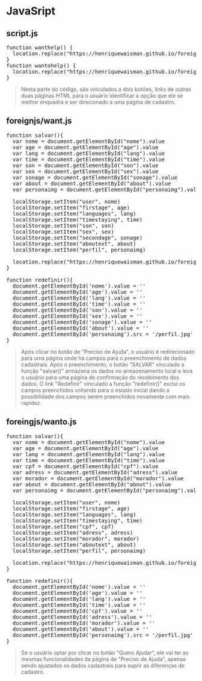 # JavaSript
  
## script.js
<pre>
function wanthelp() {
  location.replace("https://henriquewaisman.github.io/foreignhtml/want.html")
}
function wantohelp() {
  location.replace("https://henriquewaisman.github.io/foreignhtml/wanto.html")
}
</pre>

>Nesta parte do código, são vinculados a dois botões, links de outras duas páginas HTML para o usuário identificar a opção que ele se melhor enquadra e ser direcionado a uma página de cadastro.

## foreignjs/want.js
<pre>
function salvar(){
  var nome = document.getElementById("nome").value
  var age = document.getElementById("age").value
  var lang = document.getElementById("lang").value
  var time = document.getElementById("time").value
  var son = document.getElementById("son").value
  var sex = document.getElementById("sex").value
  var sonage = document.getElementById("sonage").value
  var about = document.getElementById("about").value
  var personaimg = document.getElementById("personaimg").value

  localStorage.setItem("user", nome)
  localStorage.setItem("firstage", age)
  localStorage.setItem("languages", lang)
  localStorage.setItem("timestaying", time)
  localStorage.setItem("son", son)
  localStorage.setItem("sex", sex)
  localStorage.setItem("secondage", sonage)
  localStorage.setItem("aboutext", about)
  localStorage.setItem("perfil", personaimg)

  location.replace("https://henriquewaisman.github.io/foreignhtml/lastscreen.html")
}

function redefinir(){
  document.getElementById('nome').value = ''
  document.getElementById('age').value = ''
  document.getElementById('lang').value = ''
  document.getElementById('time').value = ''
  document.getElementById('son').value = ''
  document.getElementById('sex').value = ''
  document.getElementById('sonage').value = ''
  document.getElementById('about').value = ''
  document.getElementById('personaimg').src = '/perfil.jpg'
}
</pre>

>Após clicar no botão de "Preciso de Ajuda", o usuário é redirecionado para uma página onde há campos para o preenchimento de dados cadastrais. Após o preenchimento, o botão "SALVAR" vinculado a função "salvar()" armazena os dados no armazenamento local e leva o usuário para uma página de confirmação do recebimento dos dados. O link "Redefinir" vinculado a função "redefinir()" exclui os campos preenchidos voltando para o estado inicial dando a possibilidade dos campos serem preenchidos novamente com mais rapidez.

## foreingjs/wanto.js
<pre>
function salvar(){
  var nome = document.getElementById("nome").value
  var age = document.getElementById("age").value
  var lang = document.getElementById("lang").value
  var time = document.getElementById("time").value
  var cpf = document.getElementById("cpf").value
  var adress = document.getElementById("adress").value
  var morador = document.getElementById("morador").value
  var about = document.getElementById("about").value
  var personaimg = document.getElementById("personaimg").value

  localStorage.setItem("user", nome)
  localStorage.setItem("firstage", age)
  localStorage.setItem("languages", lang)
  localStorage.setItem("timestaying", time)
  localStorage.setItem("cpf", cpf)
  localStorage.setItem("adress", adress)
  localStorage.setItem("morador", morador)
  localStorage.setItem("aboutext", about)
  localStorage.setItem("perfil", personaimg)

  location.replace("https://henriquewaisman.github.io/foreignhtml/lastscreen.html")
}

function redefinir(){
  document.getElementById('nome').value = ''
  document.getElementById('age').value = ''
  document.getElementById('lang').value = ''
  document.getElementById('time').value = ''
  document.getElementById('cpf').value = ''
  document.getElementById('adress').value = ''
  document.getElementById('morador').value = ''
  document.getElementById('about').value = ''
  document.getElementById('personaimg').src = '/perfil.jpg'
}
</pre>

>Se o usuário optar por clicar no botão "Quero Ajudar", ele vai ter as mesmas funcionalidades da página de "Preciso de Ajuda", apenas sendo ajustados os dados cadastrais para suprir as diferenças de cadastro.
